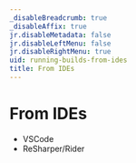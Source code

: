 ```yaml
---
_disableBreadcrumb: true
_disableAffix: true
jr.disableMetadata: false
jr.disableLeftMenu: false
jr.disableRightMenu: true
uid: running-builds-from-ides
title: From IDEs
---
```


# From IDEs

- VSCode
- ReSharper/Rider
